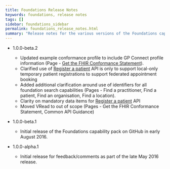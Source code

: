 ```yaml
---
title: Foundations Release Notes
keywords: foundations, release notes
tags: []
sidebar: foundations_sidebar
permalink: foundations_release_notes.html
summary: "Release notes for the various versions of the Foundations capability."
---
```


- 1.0.0-beta.2
  - Updated example conformance profile to include GP Connect profile information (Page - [Get the FHIR Conformance Statement](foundations_use_case_get_the_fhir_conformance_profile.html)).
  - Clarified use of [Register a patient](foundations_use_case_register_a_patient.html) API is only to support local-only temporary patient registrations to support federated appointment booking
  - Added additional clarification around use of identifiers for all foundation search capabilities (Pages - Find a practitioner, Find a patient, Find an organisation, Find a location).
  - Clarity on mandatory data items for [Register a patient](foundations_use_case_register_a_patient.html) API
  - Moved VRead to out of scope (Pages - Get the FHIR Conformance Statement, Common API Guidance)

- 1.0.0-beta.1
  - Initial release of the Foundations capability pack on GitHub in early August 2016.
  
- 1.0.0-alpha.1
  - Initial release for feedback/comments as part of the late May 2016 release.